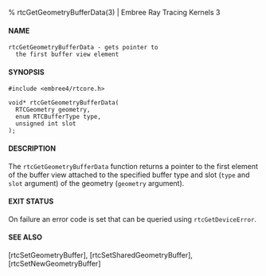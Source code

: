 % rtcGetGeometryBufferData(3) | Embree Ray Tracing Kernels 3

#### NAME

    rtcGetGeometryBufferData - gets pointer to
      the first buffer view element

#### SYNOPSIS

    #include <embree4/rtcore.h>

    void* rtcGetGeometryBufferData(
      RTCGeometry geometry,
      enum RTCBufferType type,
      unsigned int slot
    );

#### DESCRIPTION

The `rtcGetGeometryBufferData` function returns a pointer to the first
element of the buffer view attached to the specified buffer type and
slot (`type` and `slot` argument) of the geometry (`geometry`
argument).

#### EXIT STATUS

On failure an error code is set that can be queried using
`rtcGetDeviceError`.

#### SEE ALSO

[rtcSetGeometryBuffer], [rtcSetSharedGeometryBuffer], [rtcSetNewGeometryBuffer]
